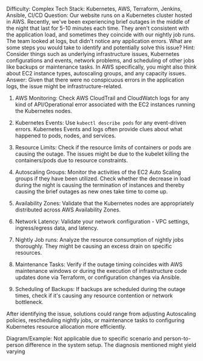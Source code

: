 Difficulty: Complex
Tech Stack: Kubernetes, AWS, Terraform, Jenkins, Ansible, CI/CD
Question: Our website runs on a Kubernetes cluster hosted in AWS. Recently, we've been experiencing brief outages in the middle of the night that last for 5-10 minutes each time. They aren't consistent with the application load, and sometimes they coincide with our nightly job runs. The team looked at logs, but didn't notice any application errors. What are some steps you would take to identify and potentially solve this issue?
Hint: Consider things such as underlying infrastructure issues, Kubernetes configurations and events, network problems, and scheduling of other jobs like backups or maintenance tasks. In AWS specifically, you might also think about EC2 instance types, autoscaling groups, and any capacity issues.
Answer: Given that there were no conspicuous errors in the application logs, the issue might be infrastructure-related. 

1. AWS Monitoring: Check AWS CloudTrail and CloudWatch logs for any kind of API/Operational error associated with the EC2 instances running the Kubernetes nodes. 

2. Kubernetes Events: Use `kubectl describe pods` for any event-driven errors. Kubernetes Events and logs often provide clues about what happened to pods, nodes, and services.

3. Resource Limits: Check if the resource limits of containers or pods are causing the outage. The issues might be due to the kubelet killing the containers/pods due to resource constraints.

4. Autoscaling Groups: Monitor the activities of the EC2 Auto Scaling groups if they have been utilized. Check whether the decrease in load during the night is causing the termination of instances and thereby causing the brief outages as new ones take time to come up.

5. Availability Zones: Validate that the Kubernetes nodes are appropriately distributed across AWS Availability Zones.

6. Network Latency: Validate your network configuration - VPC settings, ingress/egress data, and latency.

7. Nightly Job runs: Analyze the resource consumption of nightly jobs thoroughly. They might be causing an excess drain on specific resources. 

8. Maintenance Tasks: Verify if the outage timing coincides with AWS maintenance windows or during the execution of infrastructure code updates done via Terraform, or configuration changes via Ansible.

9. Scheduling of Backups: If backups are scheduled during the outage times, check if it's causing any resource contention or network bottleneck.

After identifying the issue, solutions could range from adjusting Autoscaling policies, rescheduling nightly jobs, or maintenance tasks to configuring Kubernetes resource allocation more efficiently.

Diagram/Example: Not applicable due to specific scenario and person-to-person difference in the system setup. The diagnosis mentioned might yield varying